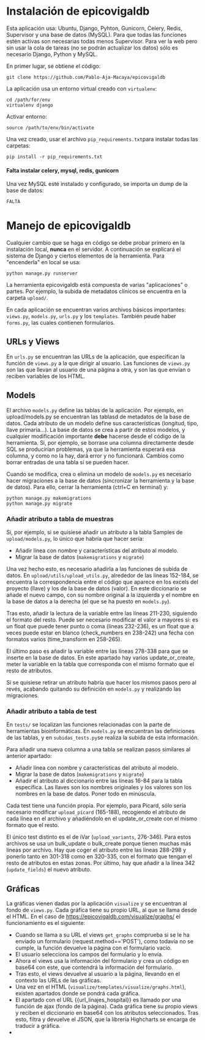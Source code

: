 # Instalación de epicovigaldb

Esta aplicación usa: Ubuntu, Django, Pyhton, Gunicorn, Celery, Redis, Supervisor y una base de datos (MySQL). Para que todas las funciones estén activas son necesarias todas menos Supervisor. Para ver la web pero sin usar la cola de tareas (no se podrán actualizar los datos) sólo es necesario Django, Python y MySQL. 

En primer lugar, se obtiene el código:
```
git clone https://github.com/Pablo-Aja-Macaya/epicovigaldb
```

La aplicación usa un entorno virtual creado con `virtualenv`:
```
cd /path/for/env
virtualenv django
```

Activar entorno:
```
source /path/to/env/bin/activate
```

Una vez creado, usar el archivo `pip_requirements.txt`para instalar todas las carpetas:
```
pip install -r pip_requirements.txt
```

#### Falta instalar celery, mysql, redis, gunicorn

Una vez MySQL esté instalado y configurado, se importa un dump de la base de datos:
```
FALTA
```

# Manejo de epicovigaldb

Cualquier cambio que se haga en código se debe probar primero en la instalación local, **nunca** en el servidor. A continuación se explicará el sistema de Django y ciertos elementos de la herramienta. Para "encenderla" en local se usa:
```
python manage.py runserver
```
La herramienta epicovigaldb está compuesta de varias "aplicaciones" o partes. Por ejemplo, la subida de metadatos clínicos se encuentra en la carpeta `upload/`. 

En cada aplicación se encuentran varios archivos básicos importantes: `views.py`, `models.py`, `urls.py` y los `templates`. También peude haber `forms.py`, las cuales contienen formularios.

## URLs y Views
En `urls.py` se encuentran las URLs de la aplicación, que especifican la función de `views.py` a la que dirigir al usuario. Las funciones de `views.py` son las que llevan al usuario de una página a otra, y son las que envían o reciben variables de los HTML.

## Models
El archivo `models.py` define las tablas de la aplicación. Por ejemplo, en upload/models.py se encuentran las tablasd de metadatos de la base de datos. Cada atributo de un modelo define sus características (longitud, tipo, llave primaria...). La base de datos se crea a partir de estos modelos, y cualquier modificación importante **debe** hacerse desde el código de la herramienta. Si, por ejemplo, se borrase una columna directamente desde SQL se producirían problemas, ya que la herramienta esperará esa columna, y como no la hay, dará error y no funcionará. Cambios como borrar entradas de una tabla sí se pueden hacer.

Cuando se modifica, crea o elimina un modelo de `models.py` es necesario hacer migraciones a la base de datos (sincronizar la herramienta y la base de datos). Para ello, cerrar la herramienta (ctrl+C en terminal) y:
```
python manage.py makemigrations
python manage.py migrate
```

### Añadir atributo a tabla de muestras
Si, por ejemplo, si se quisiese añadir un atributo a la tabla Samples de `upload/models.py`, lo único que habría que hacer sería:
- Añadir línea con nombre y características del atributo al modelo.
- Migrar la base de datos (`makemigrations` y `migrate`)

Una vez hecho esto, es necesario añadirla a las funciones de subida de datos. En `upload/utils/upload_utils.py`, alrededor de las líneas 152-184, se encuentra la correspondencia entre el código que aparece en los excels del proyecto (llave) y los de la base de datos (valor). En este diccionario se añade el nuevo campo, con su nombre original a la izquierda y el nombre en la base de datos a la derecha (el que se ha puesto en `models.py`). 

Tras esto, añadir la lectura de la variable entre las líneas 211-230, siguiendo el formato del resto. Puede ser necesario modificar el valor a mayores si: es un float que puede tener punto o coma (líneas 232-236), es un float que a veces puede estar en blanco (check_numbers en 238-242) una fecha con formatos varios (time_transform en 258-265).

El último paso es añadir la variable entre las líneas 278-338 para que se inserte en la base de datos. En este apartado hay varios update_or_create, meter la variable en la tabla que corresponda con el mismo formato que el resto de atributos.

Si se quisiese retirar un atributo habría que hacer los mismos pasos pero al revés, acabando quitando su definición en `models.py` y realizando las migraciones.

### Añadir atributo a tabla de test
En `tests/` se localizan las funciones relacionadas con la parte de herramientas bioinformáticas. En `models.py` se encuentran las definiciones de las tablas, y en `subidas_tests.py`se realiza la subida de esta información.

Para añadir una nueva columna a una tabla se realizan pasos similares al anterior apartado:
- Añadir línea con nombre y características del atributo al modelo.
- Migrar la base de datos (`makemigrations` y `migrate`)
- Añadir el atributo al diccionario entre las líneas 16-84 para la tabla específica. Las llaves son los nombres originales y los valores son los nombres en la base de datos. Poner todo en minúscula.

Cada test tiene una función propia. Por ejemplo, para Picard, sólo sería necesario modificar `upload_picard` (165-188), recogiendo el atributo de cada línea en el archivo y añadiéndolo en el update_or_create con el mismo formato que el resto.

El único test distinto es el de iVar (`upload_variants`, 276-346). Para estos archivos se usa un bulk_update o bulk_create porque tienen muchas más líneas por archivo. Hay que coger el atributo entre las líneas 288-298 y ponerlo tanto en 301-318 como en 320-335, con el formato que tengan el resto de atributos en estas zonas. Por último, hay que añadir a la línea 342 (`update_fields`) el nuevo atributo.

## Gráficas
La gráficas vienen dadas por la aplicación `visualize` y se encuentran al fondo de `views.py`. Cada gráfica tiene su propio URL, al que se llama desde el HTML. En el caso de https://epicovigaldb.com/visualize/graphs/ el funcionamiento es el siguiente:
- Cuando se llama a su URL el views `get_graphs` comprueba si se le ha enviado un formulario (request.method=='POST'), como todavía no se cumple, la función devuelve la página con el formulario vacío.
- El usuario selecciona los campos del formulario y lo envía.
- Ahora el views usa la información del formulario y crea un código en base64 con este, que contendrá la información del formulario. 
- Tras esto, el views devuelve al usuario a la página, llevando en el contexto las URLs de las gráficas.
- Una vez en el HTML (`visualize/templates/visualize/graphs.html`), existen apartados donde se pondrá cada gráfica.
- El apartado con el URL {{url_linajes_hospital}} es llamado por una función de ajax (fondo de la página). Cada gráfica tiene su propio views y reciben el diccionario en base64 con los atributos seleccionados. Tras esto, filtra y devuelve el JSON, que la librería Highcharts se encarga de traducir a gráfica.
- 

